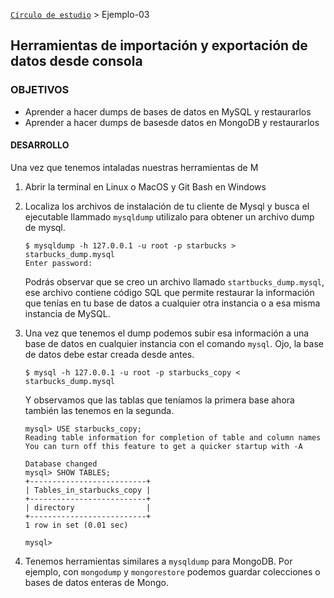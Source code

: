 [`Círculo de estudio`](../Readme.md) > Ejemplo-03
## Herramientas de importación y exportación de datos desde consola

### OBJETIVOS
- Aprender a hacer dumps de bases de datos en MySQL y restaurarlos
- Aprender a hacer dumps de basesde datos en MongoDB y restaurarlos

#### DESARROLLO

Una vez que tenemos intaladas nuestras herramientas de M

1. Abrir la terminal en Linux o MacOS y Git Bash en Windows

1. Localiza los archivos de instalación de tu cliente de Mysql y busca el ejecutable llammado `mysqldump` utilizalo para obtener un archivo dump de mysql.

   ```console
   $ mysqldump -h 127.0.0.1 -u root -p starbucks > starbucks_dump.mysql
   Enter password:
   ```

   Podrás observar que se creo un archivo llamado `startbucks_dump.mysql`, ese archivo contiene código SQL que permite restaurar la información que tenías en tu base de datos a cualquier otra instancia o a esa misma instancia de MySQL.

1. Una vez que tenemos el dump podemos subir esa información a una base de datos en cualquier instancia con el comando `mysql`. Ojo, la base de datos debe estar creada desde antes.

   ```console
   $ mysql -h 127.0.0.1 -u root -p starbucks_copy < starbucks_dump.mysql
   ```

   Y observamos que las tablas que teníamos la primera base ahora también las tenemos en la segunda.

   ```console
   mysql> USE starbucks_copy;
   Reading table information for completion of table and column names
   You can turn off this feature to get a quicker startup with -A

   Database changed
   mysql> SHOW TABLES;
   +--------------------------+
   | Tables_in_starbucks_copy |
   +--------------------------+
   | directory                |
   +--------------------------+
   1 row in set (0.01 sec)

   mysql> 
   ```

1. Tenemos herramientas similares a `mysqldump` para MongoDB. Por ejemplo, con `mongodump` y `mongorestore` podemos guardar colecciones o bases de datos enteras de Mongo.

